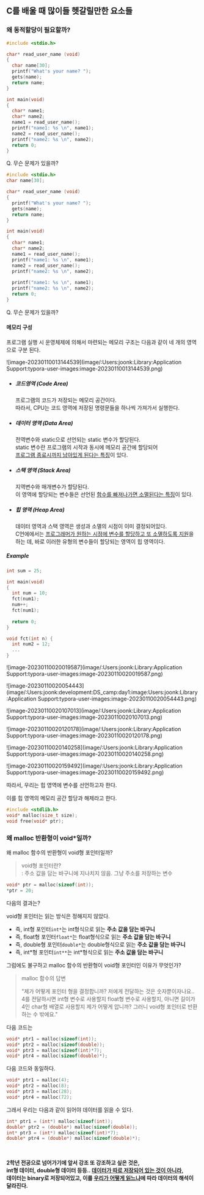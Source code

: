 ## C를 배울 때 많이들 헷갈릴만한 요소들

### 왜 동적할당이 필요할까?

```C
#include <stdio.h>

char* read_user_name (void)
{
  char name[30];
  printf("What's your name? ");
  gets(name);
  return name;
}

int main(void)
{
  char* name1;
  char* name2;
  name1 = read_user_name();
  printf("name1: %s \n", name1);
  name2 = read_user_name();
  printf("name2: %s \n", name2);
  return 0;
}
```

Q. 무슨 문제가 있을까?

```C
#include <stdio.h>
char name[30];

char* read_user_name (void)
{
  printf("What's your name? ");
  gets(name);
  return name;
}

int main(void)
{
  char* name1;
  char* name2;
  name1 = read_user_name();
  printf("name1: %s \n", name1);
  name2 = read_user_name();
  printf("name2: %s \n", name2);
  
  printf("name1: %s \n", name1);
  printf("name2: %s \n", name2);
  return 0;
}
```

Q. 무슨 문제가 있을까?



#### 메모리 구성

프로그램 실행 시 운영체제에 의해서 마련되는 메모리 구조는 다음과 같이 네 개의 영역으로 구분 된다.

![image-20230110013144539](image/:Users:joonk:Library:Application Support:typora-user-images:image-20230110013144539.png)

- ##### 코드영역 (Code Area)

  프로그램의 코드가 저장되는 메모리 공간이다.   
  따라서, CPU는 코드 영역에 저장된 명령문들을 하나씩 가져가서 실행한다.

- ##### 데이터 영역 (Data Area)

  전역변수와 static으로 선언되는 static 변수가 할당된다.  
  static 변수란 프로그램의 시작과 동시에 메모리 공간에 할당되어  
  <u>프로그램 종료시까지 남아있게 된다는 특징</u>이 있다.

- ##### 스택 영역 (Stack Area)

  지역변수와 매개변수가 할당된다.  
  이 영역에 할당되는 변수들은 선언된 <u>함수를 빠져나가면 소멸된다는 특징</u>이 있다.

- ##### 힙 영역 (Heap Area)

  데이터 영역과 스택 영역은 생성과 소멸의 시점이 이미 결정되어있다.  
  C언에에서는 <u>프로그래머가 원하는 시점에 변수를 할당하고 또 소멸하도록 지원</u>을 하는 데, 바로 이러한 유형의 변수들이 할당되는 영역이 힙 영역이다. 



##### Example

```C
int sum = 25;

int main(void) 
{
  int num = 10;
  fct(num1);
  num++;
  fct(num1);
 
  return 0;
}

void fct(int n) {
  int num2 = 12;
  ...
}
```

![image-20230110020019587](image/:Users:joonk:Library:Application Support:typora-user-images:image-20230110020019587.png)

![image-20230110020054443](image/:Users:joonk:development:DS_camp:day1:image:Users:joonk:Library:Application Support:typora-user-images:image-20230110020054443.png)

![image-20230110020107013](image/:Users:joonk:Library:Application Support:typora-user-images:image-20230110020107013.png)

![image-20230110020120178](image/:Users:joonk:Library:Application Support:typora-user-images:image-20230110020120178.png)

![image-20230110020140258](image/:Users:joonk:Library:Application Support:typora-user-images:image-20230110020140258.png)

![image-20230110020159492](image/:Users:joonk:Library:Application Support:typora-user-images:image-20230110020159492.png)



따라서, 우리는 힙 영역에 변수를 선언하고자 한다.  

이를 힙 영역의 메모리 공간 할당과 해제라고 한다.

```c
#include <stdlib.h>
void* malloc(size_t size);
void free(void* ptr);
```



### 왜 malloc 반환형이 void*일까?

왜 malloc 함수의 반환형이 void형 포인터일까?

> void형 포인터란?  
> : 주소 값을 담는 바구니에 지나치지 않음.  그냥 주소를 저장하는 변수



```c
void* ptr = malloc(sizeof(int));
*ptr = 20;
```

다음의 결과는?



void형 포인터는 읽는 방식은 정해지지 않았다.    

- 즉, int형 포인터`int*`는 int형식으로 읽는 **주소 값을 담는 바구니**
- 즉, float형 포인터`float*`는 float형식으로 읽는 **주소 값을 담는 바구니**
- 즉, double형 포인터`double*`는 double형식으로 읽는 **주소 값을 담는 바구니**
- 즉, int*형 포인터`int**`는 int\*형식으로 읽는 **주소 값을 담는 바구니**
  

그럼에도 불구하고 malloc 함수의 반환형이 void형 포인터인 이유가 무엇인가?

> malloc 함수의 답변
>
> "제가 어떻게 포인터 형을 결정합니까? 저에게 전달하는 것은 숫자뿐이자나요.. 4를 전달하시면 int형 변수로 사용할지 float형 변수로 사용할지, 아니면 길이가 4인 char형 배열로 사용할지 제가 어떻게 압니까? 그러니 void형 포인터로 반환하는 수 밖에요."



다음 코드는

```c
void* ptr1 = malloc(sizeof(int));
void* ptr2 = malloc(sizeof(double));
void* ptr3 = malloc(sizeof(int)*7);
void* ptr4 = malloc(sizeof(double)*);
```

다음 코드와 동일하다.

```c
void* ptr1 = malloc(4);
void* ptr2 = malloc(8);
void* ptr3 = malloc(28);
void* ptr4 = malloc(72);
```



그래서 우리는 다음과 같이 읽어야 데이터를 읽을 수 있다.

```c
int* ptr1 = (int*) malloc(sizeof(int));
double* ptr2 = (double*) malloc(sizeof(double));
int* ptr3 = (int*) malloc(sizeof(int)*7);
double* ptr4 = (double*) malloc(sizeof(double)*);
```

<br>

**2학년 전공으로 넘어가기에 앞서 강조 또 강조하고 싶은 것은,  
int형 데이터, double형 데이터 등등.. <u>데이터가 따로 저장되어 있는 것이 아니라,</u>  
데이터는 binary로 저장되어있고, 이를 <u>우리가 어떻게 읽느냐</u>에 따라 데이터의 해석이 달라진다.**

